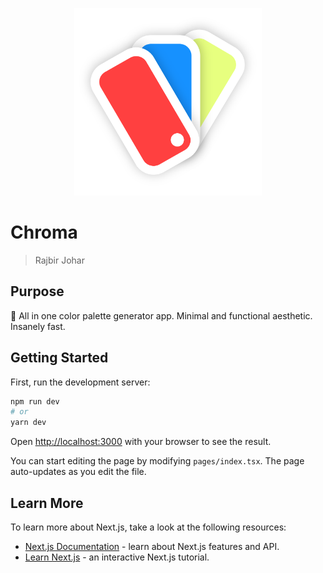 <p align="center">
  <img width="300" height="300" src="/documentation/chromax-no-bg.svg">
</p>

# Chroma

> Rajbir Johar  

## Purpose

🎨 All in one color palette generator app. Minimal and functional aesthetic. Insanely fast.

## Getting Started

First, run the development server:

```bash
npm run dev
# or
yarn dev
```

Open [http://localhost:3000](http://localhost:3000) with your browser to see the result.

You can start editing the page by modifying `pages/index.tsx`. The page auto-updates as you edit the file.

## Learn More

To learn more about Next.js, take a look at the following resources:

- [Next.js Documentation](https://nextjs.org/docs) - learn about Next.js features and API.
- [Learn Next.js](https://nextjs.org/learn) - an interactive Next.js tutorial.
